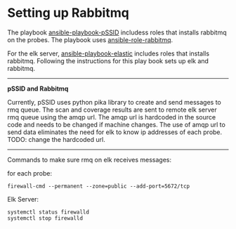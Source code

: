 # Setting up Rabbitmq

The playbook [ansible-playbook-pSSID](https://github.com/UMNET-perfSONAR/ansible-playbook-pSSID) includess roles that installs rabbitmq on the probes. The playbook uses [ansible-role-rabbitmq](https://github.com/UMNET-perfSONAR/ansible-role-rabbitmq). 

For the elk server, [ansible-playbook-elastic](https://github.com/UMNET-perfSONAR/ansible-playbook-elastic) includes roles that installs rabbitmq. Following the instructions for this play book sets up elk and rabbitmq.

---

**pSSID and Rabbitmq**

Currently, pSSID uses python pika library to create and send messages to rmq queue. The scan and coverage results are sent to remote elk server rmq queue using the amqp url. The amqp url is hardcoded in the source code and needs to be changed if machine changes. The use of amqp url to send data eliminates the need for elk to know ip addresses of each probe. TODO: change the hardcoded url. 


---

Commands to make sure rmq on elk receives messages:
	
for each probe:
```
firewall-cmd --permanent --zone=public --add-port=5672/tcp
```

Elk Server:
```
systemctl status firewalld
systemctl stop firewalld
```
